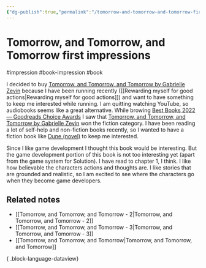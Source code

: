 ```yaml
---
{"dg-publish":true,"permalink":"/tomorrow-and-tomorrow-and-tomorrow-first-impressions/","created":"2024-01-03T10:52:22.834+09:00","updated":"2024-01-03T14:39:01.845+09:00"}
---
```


# Tomorrow, and Tomorrow, and Tomorrow first impressions

#impression #book-impression #book

I decided to buy [Tomorrow, and Tomorrow, and Tomorrow by Gabrielle Zevin](https://www.goodreads.com/en/book/show/58784475) because I have been running recently ([[Rewarding myself for good actions\|Rewarding myself for good actions]]) and want to have something to keep me interested while running. I am quitting watching YouTube, so audiobooks seems like a great alternative. While browing [Best Books 2022 — Goodreads Choice Awards](https://www.goodreads.com/choiceawards/best-books-2022) I saw that [Tomorrow, and Tomorrow, and Tomorrow by Gabrielle Zevin](https://www.goodreads.com/en/book/show/58784475) won the fiction category. I have been reading a lot of self-help and non-fiction books recently, so I wanted to have a fiction book like [Dune (novel)](https://en.wikipedia.org/wiki/Dune_(novel)) to keep me interested.

Since I like game development I thought this book would be interesting. But the game development portion of this book is not too interesting yet (apart from the game system for Solution). I have read to chapter 1, I think. I like how believable the characters actions and thoughts are. I like stories that are grounded and realistic, so I am excited to see where the characters go when they become game developers.

## Related notes

- [[Tomorrow, and Tomorrow, and Tomorrow - 2\|Tomorrow, and Tomorrow, and Tomorrow - 2]]
- [[Tomorrow, and Tomorrow, and Tomorrow - 3\|Tomorrow, and Tomorrow, and Tomorrow - 3]]
- [[Tomorrow, and Tomorrow, and Tomorrow\|Tomorrow, and Tomorrow, and Tomorrow]]

{ .block-language-dataview}
